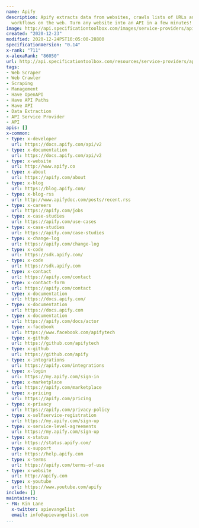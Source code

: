 ```yaml
---
name: Apify
description: Apify extracts data from websites, crawls lists of URLs and automates
  workflows on the web. Turn any website into an API in a few minutes!
image: http://api.specificationtoolbox.com/images/service-providers/apify.jpg
created: "2020-12-23"
modified: 2020-12-24PST10:05:00-28800
specificationVersion: "0.14"
x-rank: "711"
x-alexaRank: "86050"
url: http://api.specificationtoolbox.com/resources/service-providers/apify/
tags:
- Web Scraper
- Web Crawler
- Scraping
- Management
- Have OpenAPI
- Have API Paths
- Have API
- Data Extraction
- API Service Provider
- API
apis: []
x-common:
- type: x-developer
  url: https://docs.apify.com/api/v2
- type: x-documentation
  url: https://docs.apify.com/api/v2
- type: x-website
  url: http://www.apify.co
- type: x-about
  url: https://apify.com/about
- type: x-blog
  url: https://blog.apify.com/
- type: x-blog-rss
  url: http://www.apifydoc.com/posts/recent.rss
- type: x-careers
  url: https://apify.com/jobs
- type: x-case-studies
  url: https://apify.com/use-cases
- type: x-case-studies
  url: https://apify.com/case-studies
- type: x-change-log
  url: https://apify.com/change-log
- type: x-code
  url: https://sdk.apify.com/
- type: x-code
  url: https://sdk.apify.com
- type: x-contact
  url: https://apify.com/contact
- type: x-contact-form
  url: https://apify.com/contact
- type: x-documentation
  url: https://docs.apify.com/
- type: x-documentation
  url: https://docs.apify.com
- type: x-documentation
  url: https://apify.com/docs/actor
- type: x-facebook
  url: https://www.facebook.com/apifytech
- type: x-github
  url: https://github.com/apifytech
- type: x-github
  url: https://github.com/apify
- type: x-integrations
  url: https://apify.com/integrations
- type: x-login
  url: https://my.apify.com/sign-in
- type: x-marketplace
  url: https://apify.com/marketplace
- type: x-pricing
  url: https://apify.com/pricing
- type: x-privacy
  url: https://apify.com/privacy-policy
- type: x-selfservice-registration
  url: https://my.apify.com/sign-up
- type: x-service-level-agreements
  url: https://my.apify.com/sign-up
- type: x-status
  url: https://status.apify.com/
- type: x-support
  url: https://help.apify.com
- type: x-terms
  url: https://apify.com/terms-of-use
- type: x-website
  url: http://apify.com
- type: x-youtube
  url: https://www.youtube.com/apify
include: []
maintainers:
- FN: Kin Lane
  x-twitter: apievangelist
  email: info@apievangelist.com
...
```

